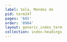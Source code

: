 ```yaml
---
label: Sola, Mendes de
pid: term247
pages: '601'
order: '0904'
layout: generic_index_term
collection: index-headings
---
```

